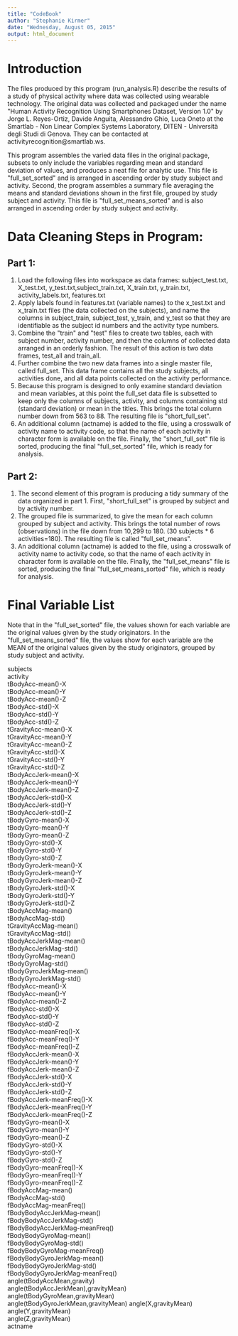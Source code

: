 ```yaml
---
title: "CodeBook"
author: "Stephanie Kirmer"
date: "Wednesday, August 05, 2015"
output: html_document
---
```

<h1>Introduction</h1>
The files produced by this program (run_analysis.R) describe the results of a study of physical activity where data was collected using wearable technology. The original data was collected and packaged under the name "Human Activity Recognition Using Smartphones Dataset, Version 1.0" by Jorge L. Reyes-Ortiz, Davide Anguita, Alessandro Ghio, Luca Oneto at the Smartlab - Non Linear Complex Systems Laboratory, DITEN - Università degli Studi di Genova. They can be contacted at activityrecognition@smartlab.ws.

This program assembles the varied data files in the original package, subsets to only include the variables regarding mean and standard deviation of values, and produces a neat file for analytic use. This file is "full_set_sorted" and is arranged in ascending order by study subject and activity. Second, the program assembles a summary file averaging the means and standard deviations shown in the first file, grouped by study subject and activity. This file is "full_set_means_sorted" and is also arranged in ascending order by study subject and activity. 

<h1>Data Cleaning Steps in Program:</h1>
<h2>Part 1:</h2>
<ol>
<li>Load the following files into workspace as data frames: subject_test.txt, X_test.txt, y_test.txt,subject_train.txt, X_train.txt, y_train.txt, activity_labels.txt, features.txt</li>
<li>Apply labels found in features.txt (variable names) to the x_test.txt and x_train.txt files (the data collected on the subjects), and name the columns in subject_train, subject_test, y_train, and y_test so that they are identifiable as the subject id numbers and the activity type numbers.</li>
<li>Combine the "train" and "test" files to create two tables, each with subject number, activity number, and then the columns of collected data arranged in an orderly fashion. The result of this action is two data frames, test_all and train_all.</li> 
<li>Further combine the two new data frames into a single master file, called full_set. This data frame contains all the study subjects, all activities done, and all data points collected on the activity performance.</li>
<li>Because this program is designed to only examine standard deviation and mean variables, at this point the full_set data file is subsetted to keep only the columns of subjects, activity, and columns containing std (standard deviation) or mean in the titles. This brings the total column number down from 563 to 88. The resulting file is "short_full_set".</li> 
<li>An additional column (actname) is added to the file, using a crosswalk of activity name to activity code, so that the name of each activity in character form is available on the file. Finally, the "short_full_set" file is sorted, producing the final "full_set_sorted" file, which is ready for analysis.</li>
</ol>

<h2>Part 2:</h2> 
<ol><li>The second element of this program is producing a tidy summary of the data organized in part 1. First, "short_full_set" is grouped by subject and by activity number.</li>
<li>The grouped file is summarized, to give the mean for each column grouped by subject and activity. This brings the total number of rows (observations) in the file down from 10,299 to 180. (30 subjects * 6 activities=180). The resulting file is called "full_set_means".</li>
<li>An additional column (actname) is added to the file, using a crosswalk of activity name to activity code, so that the name of each activity in character form is available on the file. Finally, the "full_set_means" file is sorted, producing the final "full_set_means_sorted" file, which is ready for analysis.</li>
</ol>

<h1>Final Variable List</h1>

Note that in the "full_set_sorted" file, the values shown for each variable are the original values given by the study originators. In the "full_set_means_sorted" file, the values show for each variable are the MEAN of the original values given by the study originators, grouped by study subject and activity.

subjects<BR>
activity<BR>
tBodyAcc-mean()-X                   
tBodyAcc-mean()-Y                    
tBodyAcc-mean()-Z                    
tBodyAcc-std()-X                    
tBodyAcc-std()-Y                     
tBodyAcc-std()-Z                     
tGravityAcc-mean()-X                
tGravityAcc-mean()-Y                 
tGravityAcc-mean()-Z                 
tGravityAcc-std()-X                 
tGravityAcc-std()-Y                  
tGravityAcc-std()-Z                  
tBodyAccJerk-mean()-X               
tBodyAccJerk-mean()-Y                
tBodyAccJerk-mean()-Z                
tBodyAccJerk-std()-X                
tBodyAccJerk-std()-Y                 
tBodyAccJerk-std()-Z                 
tBodyGyro-mean()-X                  
tBodyGyro-mean()-Y                   
tBodyGyro-mean()-Z                   
tBodyGyro-std()-X                   
tBodyGyro-std()-Y                    
tBodyGyro-std()-Z                    
tBodyGyroJerk-mean()-X              
tBodyGyroJerk-mean()-Y               
tBodyGyroJerk-mean()-Z               
tBodyGyroJerk-std()-X               
tBodyGyroJerk-std()-Y                
tBodyGyroJerk-std()-Z                
tBodyAccMag-mean()                  
tBodyAccMag-std()                    
tGravityAccMag-mean()                
tGravityAccMag-std()                
tBodyAccJerkMag-mean()               
tBodyAccJerkMag-std()                
tBodyGyroMag-mean()                 
tBodyGyroMag-std()                   
tBodyGyroJerkMag-mean()              
tBodyGyroJerkMag-std()              
fBodyAcc-mean()-X                    
fBodyAcc-mean()-Y                    
fBodyAcc-mean()-Z                   
fBodyAcc-std()-X                     
fBodyAcc-std()-Y                     
fBodyAcc-std()-Z                    
fBodyAcc-meanFreq()-X                
fBodyAcc-meanFreq()-Y                
fBodyAcc-meanFreq()-Z               
fBodyAccJerk-mean()-X                
fBodyAccJerk-mean()-Y                
fBodyAccJerk-mean()-Z               
fBodyAccJerk-std()-X                 
fBodyAccJerk-std()-Y                 
fBodyAccJerk-std()-Z                
fBodyAccJerk-meanFreq()-X            
fBodyAccJerk-meanFreq()-Y            
fBodyAccJerk-meanFreq()-Z           
fBodyGyro-mean()-X                   
fBodyGyro-mean()-Y                   
fBodyGyro-mean()-Z                  
fBodyGyro-std()-X                    
fBodyGyro-std()-Y                    
fBodyGyro-std()-Z                   
fBodyGyro-meanFreq()-X               
fBodyGyro-meanFreq()-Y               
fBodyGyro-meanFreq()-Z              
fBodyAccMag-mean()                   
fBodyAccMag-std()                    
fBodyAccMag-meanFreq()              
fBodyBodyAccJerkMag-mean()           
fBodyBodyAccJerkMag-std()            
fBodyBodyAccJerkMag-meanFreq()      
fBodyBodyGyroMag-mean()              
fBodyBodyGyroMag-std()               
fBodyBodyGyroMag-meanFreq()         
fBodyBodyGyroJerkMag-mean()          
fBodyBodyGyroJerkMag-std()           
fBodyBodyGyroJerkMag-meanFreq()     
angle(tBodyAccMean,gravity)          
angle(tBodyAccJerkMean),gravityMean) 
angle(tBodyGyroMean,gravityMean)    
angle(tBodyGyroJerkMean,gravityMean) 
angle(X,gravityMean)                 
angle(Y,gravityMean)                
angle(Z,gravityMean)                 
actname                             
